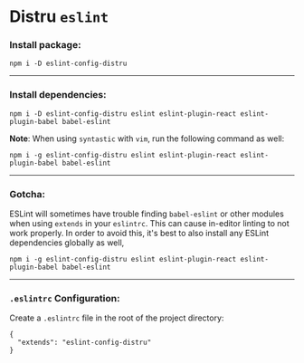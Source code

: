 # Distru `eslint`


### Install package:

`npm i -D eslint-config-distru`

---


### Install dependencies:

`npm i -D eslint-config-distru eslint eslint-plugin-react eslint-plugin-babel babel-eslint`

**Note**: When using `syntastic` with `vim`, run the following command as well:

`npm i -g eslint-config-distru eslint eslint-plugin-react eslint-plugin-babel babel-eslint`


---

### Gotcha:

ESLint will sometimes have trouble finding `babel-eslint` or other modules when using `extends` in
your `eslintrc`. This can cause in-editor linting to not work properly. In order to avoid
this, it's best to also install any ESLint dependencies globally as well,

`npm i -g eslint-config-distru eslint eslint-plugin-react eslint-plugin-babel babel-eslint`


---

### `.eslintrc` Configuration:

Create a `.eslintrc` file in the root of the project directory:

```
{
  "extends": "eslint-config-distru"
} 
```
